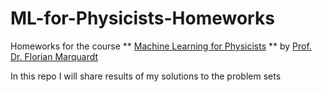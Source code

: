 # ML-for-Physicists-Homeworks
Homeworks for  the course ** [Machine Learning for Physicists](https://pad.gwdg.de/s/Machine_Learning_For_Physicists_2021#Most-important-info "Machine Learning for Physicists") ** by [Prof. Dr. Florian Marquardt](https://scholar.google.com/citations?user=jx_c7SgAAAAJ&hl=en "Florian Marquardt")

In this repo I will share results of my solutions to the problem sets
